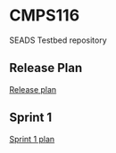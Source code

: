 # CMPS116
SEADS Testbed repository

## Release Plan 
<a href="https://docs.google.com/document/d/1i6w9Rxgt3SaiHsiv9MfvBuWrMyW5-jPiopw-Jr8SB2s">Release plan</a>

## Sprint 1
<a href="https://docs.google.com/document/d/1dd2YjCrh8fnxlv7PeYxtmAkKlXbC8djATBT00NieAUQ/edit?usp=sharing">Sprint 1 plan</a>

